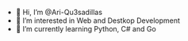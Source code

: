 - 👋 Hi, I’m @Ari-Qu3sadillas
- 👀 I’m interested in Web and Destkop Development
- 🌱 I’m currently learning Python, C# and Go

<!---
Ari-Qu3sadillas/Ari-Qu3sadillas is a ✨ special ✨ repository because its `README.md` (this file) appears on your GitHub profile.
You can click the Preview link to take a look at your changes.
--->
